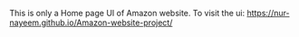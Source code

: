 This is only a Home page UI of Amazon website.
To visit the ui: https://nur-nayeem.github.io/Amazon-website-project/
